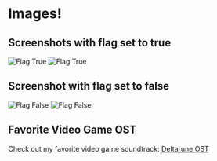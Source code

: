 # Images!


## Screenshots with flag set to **true**
![Flag True](GitHub/MTEC_340_ClassMaterials/Images/True1)
![Flag True](GitHub/MTEC_340_ClassMaterials/Images/True2)

## Screenshot with flag set to **false**
![Flag False](GitHub/MTEC_340_ClassMaterials/Images/False1)
![Flag False](GitHub/MTEC_340_ClassMaterials/Images/False2)

## Favorite Video Game OST
Check out my favorite video game soundtrack: [Deltarune OST](https://www.youtube.com/watch?v=NNYfXTUTuyA&list=PLEUKcNuP7bDX9RoW3HqYR6EFvWZh12upZ)

